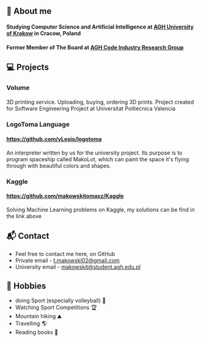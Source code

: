 ## 💬 About me
#### Studying Computer Science and Artificial Intelligence at [AGH University of Krakow](https://www.agh.edu.pl) in Cracow, Poland
#### Former Member of The Board at [AGH Code Industry Research Group](https://www.skn.agh.edu.pl/kolo/agh-code-industry-coin/)

## :computer: Projects

### Volume
####
3D printing service. Uploading, buying, ordering 3D prints. Project created for Software Engineering Project at Universitat Politecnica Valencia
### LogoToma Language
#### https://github.com/vLesio/logotoma
An interpreter written by us for the university project. Its purpose is to program spaceship called MakoLot, which can paint the space it's flying through with beautiful colors and shapes.
### Kaggle
#### https://github.com/makowskitomasz/Kaggle
Solving Machine Learning problems on Kaggle, my solutions can be find in the link above
## 📬 Contact
- Feel free to contact me here, on GitHub
- Private email - t.makowski02@gmail.com
- University email - makowskit@student.agh.edu.pl
## 🧗 Hobbies
- doing Sport (especially volleyball) 🏐
- Watching Sport Competitions 🏆
- Mountain hiking ⛰️
- Travelling 🌎
- Reading books 📖
